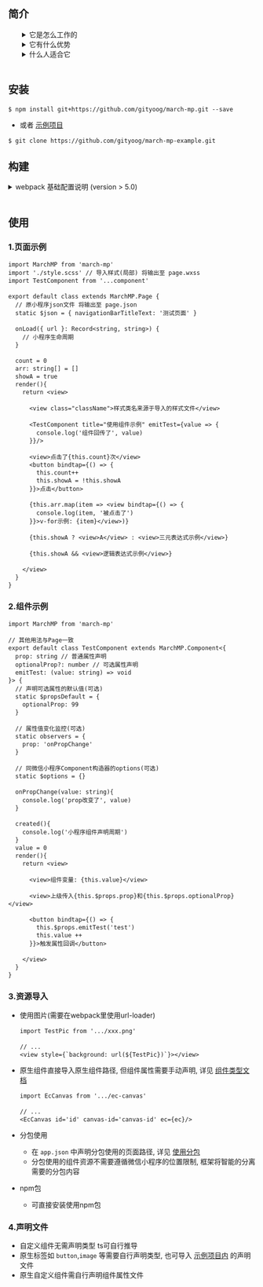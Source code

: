 ## 简介
<details style="padding-left: 2em;">
  <summary>它是怎么工作的</summary>

  ![image](./doc/worker.svg)
  <br>
</details>

<details style="padding-left: 2em;">
  <summary>它有什么优势</summary>
  <br>

  - 1.可以直接在模板内运行函数 可以使用事件回调且拥有完整的上下文(原生小程序只能通过事件名称和data-xx传值)
  - 2.使用tsx作为模板 拥有完整的类型校验
  - 3.编译时提取所有模板依赖 使用响应系统自动setData数据
  - 4.自定义组件可以通过导入使用(原生小程序通过json声明)
  - 5.自定义组件支持所有类型的引用值作为属性 (原生小程序只能通过深拷贝传值, 非原始数据)
  - 6.完整的npm包支持 路径别名支持
  - 7.分包&独立分包 分析打包结果并自动分离, 不需要在开发阶段分离资源和组件减少心智负担
  - 8.可以很方便的应用各种设计模式 更好的代码结构支持
  - 9.scss等各种样式扩展格式支持
  - ...
  <br>
</details>

<details style="padding-left: 2em;">
  <summary>什么人适合它</summary>
  <br>

  - 1.使用ts&tsx进行小程序开发的
  - 2.喜欢响应式数据系统的
  - 3.有大型或复杂的项目需求的
  - 4.需要工程化项目的
  - ...
  <br>
</details>

<br>

## 安装
```
$ npm install git+https://github.com/gityoog/march-mp.git --save
```

- 或者 <a href="https://github.com/gityoog/march-mp-example.git">示例项目</a>

``` 
$ git clone https://github.com/gityoog/march-mp-example.git
```

## 构建
<details >
  <summary>webpack 基础配置说明 (version > 5.0)</summary>
  <br>

  ```tsx
  import MPEntryPlugin, 
    { tsxLoader, valueLoader, fixVue3This } from 'march-mp/dist/compiler'

  const config = {
    output: {
      clean: true,
      filename: '[name]',
      globalObject: 'wx'
    },
    context: path.resolve(__dirname, '源码目录'), // 重要, 小程序使用的app.json等文件需要在该目录下
    target: ['web', 'es5'], 
    entry: {
      'app.js': './app.ts' // app.js 入口
    },
    resolve: {
      extensions: [".ts", ".js", ".tsx"]
    },
    module: {
      rules: [
        {
          test: /\.tsx?$/,
          use: [
            {
              loader: 'ts-loader',
              options: {
                getCustomTransformers: () => ({
                  before: [fixVue3This] // 可选, proxy在构造函数内异步使用this时为原始对象, 无法触发响应
                })
                // ...more
              }
            }
          ]
        },
        {
          test: /.tsx$/,
          use: tsxLoader  // 页面和组件tsx编译
        },
        {
          test: /\.scss$/,
          use: [
            {
              loader: valueLoader // 输出wxss需要
            }
            // ...more
          ]
        }
      ]
    },
    // 优化关闭, 插件内部会载入
    optimization: {
      runtimeChunk: false,
      splitChunks: false
    },
    plugins: [
      new MPEntryPlugin() // 分包, 输出, 拷贝等
    ]
    // ...more
  }
  ```
  ```
  ```
</details>
<br>

## 使用
### 1.页面示例

```tsx
import MarchMP from 'march-mp'
import './style.scss' // 导入样式(局部) 将输出至 page.wxss
import TestComponent from '...component'

export default class extends MarchMP.Page {
  // 原小程序json文件 将输出至 page.json
  static $json = { navigationBarTitleText: '测试页面' } 

  onLoad({ url }: Record<string, string>) {
    // 小程序生命周期
  }

  count = 0
  arr: string[] = []
  showA = true
  render(){
    return <view>

      <view class="className">样式类名来源于导入的样式文件</view>

      <TestComponent title="使用组件示例" emitTest={value => {
        console.log('组件回传了', value)
      }}/>

      <view>点击了{this.count}次</view>
      <button bindtap={() => {
        this.count++
        this.showA = !this.showA
      }}>点击</button>

      {this.arr.map(item => <view bindtap={() => {
        console.log(item, '被点击了')
      }}>v-for示例: {item}</view>)}

      {this.showA ? <view>A</view> : <view>三元表达式示例</view>}
      
      {this.showA && <view>逻辑表达式示例</view>}

    </view>
  }
}
```
### 2.组件示例
```tsx
import MarchMP from 'march-mp'

// 其他用法与Page一致
export default class TestComponent extends MarchMP.Component<{
  prop: string // 普通属性声明
  optionalProp?: number // 可选属性声明
  emitTest: (value: string) => void
}> {
  // 声明可选属性的默认值(可选)
  static $propsDefault = {
    optionalProp: 99
  }

  // 属性值变化监控(可选)
  static observers = {
    prop: 'onPropChange'
  }

  // 同微信小程序Component构造器的options(可选)
  static $options = {}

  onPropChange(value: string){
    console.log('prop改变了', value)
  }

  created(){
    console.log('小程序组件声明周期')
  }
  value = 0
  render(){
    return <view>

      <view>组件变量: {this.value}</view>

      <view>上级传入{this.$props.prop}和{this.$props.optionalProp}</view>

      <button bindtap={() => {
        this.$props.emitTest('test')
        this.value ++
      }}>触发属性回调</button>

    </view>
  }
}

```
### 3.资源导入
- 使用图片(需要在webpack里使用url-loader)
  ```tsx
  import TestPic from '.../xxx.png'

  // ...
  <view style={`background: url(${TestPic})`}></view>
  ```
- 原生组件直接导入原生组件路径, 但组件属性需要手动声明, 详见 <a href="https://www.typescriptlang.org/docs/handbook/jsx.html#type-checking">组件类型文档</a>
  ```tsx
  import EcCanvas from '.../ec-canvas'

  // ...
  <EcCanvas id='id' canvas-id='canvas-id' ec={ec}/>
  ```

- 分包使用 
  - 在 `app.json` 中声明分包使用的页面路径, 详见 <a href="https://developers.weixin.qq.com/miniprogram/dev/framework/subpackages/basic.html">使用分包</a>
  - 分包使用的组件资源不需要遵循微信小程序的位置限制, 框架将智能的分离需要的分包内容
- npm包
  - 可直接安装使用npm包

### 4.声明文件
 - 自定义组件无需声明类型 ts可自行推导
 - 原生标签如 `button`,`image` 等需要自行声明类型, 也可导入 <a href="https://github.com/gityoog/march-mp-example/tree/master/src/typings">示例项目内</a> 的声明文件
 - 原生自定义组件需自行声明组件属性文件